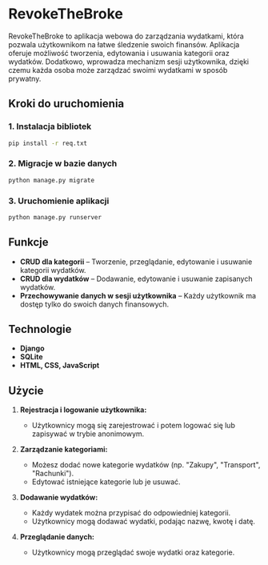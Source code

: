 # RevokeTheBroke

RevokeTheBroke to aplikacja webowa do zarządzania wydatkami, która pozwala użytkownikom na łatwe śledzenie swoich finansów. Aplikacja oferuje możliwość tworzenia, edytowania i usuwania kategorii oraz wydatków. Dodatkowo, wprowadza mechanizm sesji użytkownika, dzięki czemu każda osoba może zarządzać swoimi wydatkami w sposób prywatny.

## Kroki do uruchomienia
### 1. Instalacja bibliotek
```bash
pip install -r req.txt
```

### 2. Migracje w bazie danych
```bash
python manage.py migrate
```

### 3. Uruchomienie aplikacji
```bash
python manage.py runserver
```


## Funkcje

- **CRUD dla kategorii** – Tworzenie, przeglądanie, edytowanie i usuwanie kategorii wydatków.
- **CRUD dla wydatków** – Dodawanie, edytowanie i usuwanie zapisanych wydatków.
- **Przechowywanie danych w sesji użytkownika** – Każdy użytkownik ma dostęp tylko do swoich danych finansowych.

## Technologie

- **Django**
- **SQLite**
- **HTML, CSS, JavaScript**

## Użycie

1. **Rejestracja i logowanie użytkownika:**
   - Użytkownicy mogą się zarejestrować i potem logować się lub zapisywać w trybie anonimowym.
   
2. **Zarządzanie kategoriami:**
   - Możesz dodać nowe kategorie wydatków (np. "Zakupy", "Transport", "Rachunki").
   - Edytować istniejące kategorie lub je usuwać.
   
3. **Dodawanie wydatków:**
   - Każdy wydatek można przypisać do odpowiedniej kategorii.
   - Użytkownicy mogą dodawać wydatki, podając nazwę, kwotę i datę.

4. **Przeglądanie danych:**
   - Użytkownicy mogą przeglądać swoje wydatki oraz kategorie.
